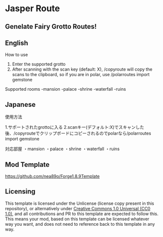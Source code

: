 # Jasper Route
## Genelate Fairy Grotto Routes!

## English

How to use

1. Enter the supported grotto
2. After scanning with the scan key (default: X), /copyroute will copy the scans to the clipboard, so if you are in polar, use /polarroutes import gemstone

Supported rooms 
-mansion 
-palace 
-shrine 
-waterfall
-ruins

## Japanese

使用方法

1.サポートされたgrottoに入る
2.scanキー(デフォルト:X)でスキャンした後、/copyrouteでクリップボードにコピーされるのでpolarなら/polarroutes import gemstone

対応部屋
・mansion
・palace
・shrine 
・waterfall
・ruins 

## Mod Template

https://github.com/nea89o/Forge1.8.9Template

## Licensing

This template is licensed under the Unlicense (license copy present in this repository), or alternatively under [Creative Commons 1.0 Universal (CC0 1.0)](https://creativecommons.org/publicdomain/zero/1.0/), and all contributions and PR to this template are expected to follow this. This means your mod, based on this template can be licensed whatever way you want, and does not need to reference back to this template in any way.

